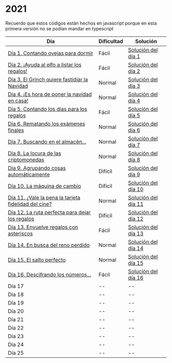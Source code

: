 # 2021

Recuerdo que estos códigos están hechos en javascript porque en esta primera versión no se podían mandar en typescript

| Día | Dificultad | Solución |
| -- | -- | -- |
| [Día 1. Contando ovejas para dormir](2021/dia1.md)   | Fácil | [Solución del día 1](2021/dia1.mjs)   |
| [Día 2. ¡Ayuda al elfo a listar los regalos!](2021/dia2.md)   | Fácil | [Solución del día 2](2021/dia2.mjs) |
| [Día 3. El Grinch quiere fastidiar la Navidad](2021/dia3.md)   | Normal | [Solución del día 3](2021/dia3.mjs) |
| [Día 4. ¡Es hora de poner la navidad en casa!](2021/dia4.md)   | Normal | [Solución del día 4](2021/dia4.mjs) |
| [Día 5. Contando los días para los regalos](2021/dia5.md)   | Fácil | [Solución del día 5](2021/dia5.mjs) |
| [Día 6. Rematando los exámenes finales](2021/dia6.md)   | Normal | [Solución del día 6](2021/dia6.mjs) |
| [Día 7. Buscando en el almacén...](2021/dia7.md)   | Normal | [Solución del día 7](2021/dia7.mjs) |
| [Día 8. La locura de las criptomonedas](2021/dia8.md)   | Normal | [Solución del día 8](2021/dia8.mjs) |
| [Día 9. Agrupando cosas automáticamente](2021/dia9.md)   | Difícil | [Solución del día 9](2021/dia9.mjs) |
| [Día 10. La máquina de cambio](2021/dia10.md)   | Difícil | [Solución del día 10](2021/dia10.mjs) |
| [Día 11. ¿Vale la pena la tarjeta fidelidad del cine?](2021/dia11.md)   | Normal | [Solución del día 11](2021/dia11.mjs) |
| [Día 12. La ruta perfecta para dejar los regalos](2021/dia12.md)   | Difícil | [Solución del día 12](2021/dia12.mjs) |
| [Día 13. Envuelve regalos con asteriscos](2021/dia13.md)   | Fácil | [Solución del día 13](2021/dia13.mjs) |
| [Día 14. En busca del reno perdido](2021/dia14.md)   | Normal | [Solución del día 14](2021/dia14.mjs) |
| [Día 15. El salto perfecto](2021/dia15.md)   | Normal | [Solución del día 15](2021/dia15.mjs) |
| [Día 16. Descifrando los números...](2021/dia16.md)   | Fácil | [Solución del día 16](2021/dia16.mjs) |
| Día 17 | -- | -- |
| Día 18 | -- | -- |
| Día 19 | -- | -- |
| Día 20 | -- | -- |
| Día 21 | -- | -- |
| Día 22 | -- | -- |
| Día 23 | -- | -- |
| Día 24 | -- | -- |
| Día 25 | -- | -- |
